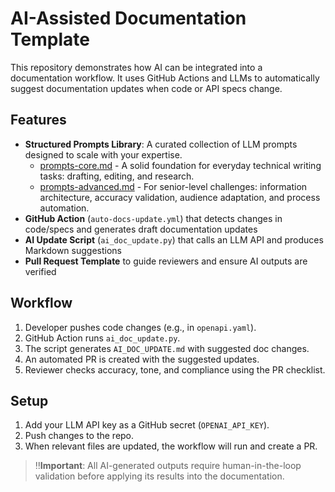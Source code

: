 # AI-Assisted Documentation Template

This repository demonstrates how AI can be integrated into a documentation workflow. It uses GitHub Actions and LLMs to automatically suggest documentation updates when code or API specs change.

## Features
- **Structured Prompts Library**: A curated collection of LLM prompts designed to scale with your expertise.
  - [prompts-core.md](./prompts-core.md) - A solid foundation for everyday technical writing tasks: drafting, editing, and research.
  - [prompts-advanced.md](./prompts-advanced.md) - For senior-level challenges: information architecture, accuracy validation, audience adaptation, and process automation.
- **GitHub Action** (`auto-docs-update.yml`) that detects changes in code/specs and generates draft documentation updates
- **AI Update Script** (`ai_doc_update.py`) that calls an LLM API and produces Markdown suggestions
- **Pull Request Template** to guide reviewers and ensure AI outputs are verified

## Workflow
1. Developer pushes code changes (e.g., in `openapi.yaml`).
2. GitHub Action runs `ai_doc_update.py`.
3. The script generates `AI_DOC_UPDATE.md` with suggested doc changes.
4. An automated PR is created with the suggested updates.
5. Reviewer checks accuracy, tone, and compliance using the PR checklist.

## Setup
1. Add your LLM API key as a GitHub secret (`OPENAI_API_KEY`).
2. Push changes to the repo.
3. When relevant files are updated, the workflow will run and create a PR.

>‼️**Important**: All AI-generated outputs require human-in-the-loop validation before applying its results into the documentation.